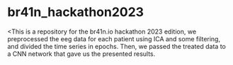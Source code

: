 # br41n_hackathon2023
<This is a repository for the br41n.io hackathon 2023 edition, we preprocessed the eeg data for each patient using ICA and some filtering, and divided the time series in epochs. 
Then, we passed the treated data to a CNN network that gave us the presented results.
